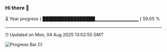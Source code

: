 ### Hi there 👋

⏳ Year progress { █████████████████▁▁▁▁▁▁▁▁▁▁▁▁▁ } 59.05 %

---

⏰ Updated on Mon, 04 Aug 2025 13:02:55 GMT

![Progress Bar CI](https://github.com/DhruviPatel157/GitHub-Actions-Demo/workflows/Progress%20Bar%20CI/badge.svg)
